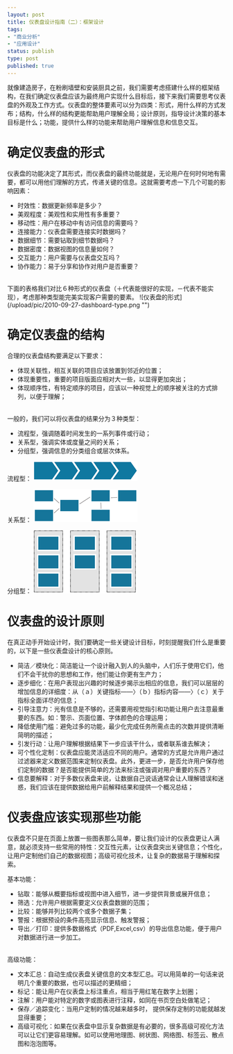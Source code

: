 ```yaml
--- 
layout: post
title: 仪表盘设计指南（二）：框架设计
tags: 
- "商业分析"
- "应用设计"
status: publish
type: post
published: true
---
```

就像建造房子，在粉刷墙壁和安装厨具之前，我们需要考虑搭建什么样的框架结构，在我们确定仪表盘应该为最终用户实现什么目标后，接下来我们需要思考仪表盘的外观及工作方式。仪表盘的整体要素可以分为四类：形式，用什么样的方式发布；结构，什么样的结构更能帮助用户理解全局；设计原则，指导设计决策的基本目标是什么；功能，提供什么样的功能来帮助用户理解信息和信息交互。

# 确定仪表盘的形式

仪表盘的功能决定了其形式，而仪表盘的最终功能就是，无论用户在何时何地有需要，都可以用他们理解的方式，传递关键的信息。这就需要考虑一下几个可能的影响因素：

+ 时效性：数据更新频率是多少？
+ 美观程度：美观性和实用性有多重要？
+ 移动性：用户在移动中有访问信息的需要吗？
+ 连接能力：仪表盘需要连接实时数据吗？
+ 数据细节：需要钻取到细节数据吗？
+ 数据密度：数据视图的信息量如何？
+ 交互能力：用户需要与仪表盘交互吗？
+ 协作能力：易于分享和协作对用户是否重要？

<br />
下面的表格我们对比６种形式的仪表盘（＋代表能很好的实现，－代表不能实现），考虑那种类型能完美实现客户需要的要素。
![仪表盘的形式](/upload/pic/2010-09-27-dashboard-type.png "")

# 确定仪表盘的结构

合理的仪表盘结构要满足以下要求：

+ 体现关联性，相互关联的项目应该放置到邻近的位置；
+ 体现重要性，重要的项目版面应相对大一些，以显得更加突出；
+ 体现顺序性，有特定顺序的项目，应该以一种视觉上的顺序被关注的方式排列，以便于理解；

<br />
一般的，我们可以将仪表盘的结果分为３种类型：

+ 流程型，强调随着时间发生的一系列事件或行动；
+ 关系型，强调实体或度量之间的关系；
+ 分组型，强调信息的分类组合或层次体系。

流程型：
![流程型](/upload/pic/2010-09-27-dashboard-struct1.png "")

关系型：
![关系型](/upload/pic/2010-09-27-dashboard-struct2.png "")

分组型：
![分组型](/upload/pic/2010-09-27-dashboard-struct3.png "")

# 仪表盘的设计原则

在真正动手开始设计时，我们要确定一些关键设计目标，时刻提醒我们什么是重要的，以下是一些仪表盘设计的核心原则。

+ 简洁／模块化：简洁能让一个设计融入到人的头脑中，人们乐于使用它们，他们不会干扰你的思想和工作，他们能让你更有生产力；
+ 逐步细化：在用户表现出兴趣的时候逐步揭示出相应的信息，我们可以层层的增加信息的详细度：从（ａ）关键指标——〉（ｂ）指标内容——〉（ｃ）关于指标全面详尽的信息；
+ 引导注意力：光有信息是不够的，还需要用视觉指引和功能让用户去注意最重要的东西。如：警示、页面位置、字体颜色的合理运用；
+ 降低使用门槛：避免过多的功能，最少化完成任务所需点击的次数并提供清晰简明的描述；
+ 引发行动：让用户理解根据结果下一步应该干什么，或者联系谁去解决；
+ 可个性化定制：仪表盘应能灵活适应不同的用户。通常的方式是允许用户通过过滤器来定义数据范围来定制仪表盘。此外，更进一步，是否允许用户保存他们定制的数据？是否能提供简单的方法来标注或强调对用户重要的东西？
+ 信息要解释：对于多数仪表盘来说，让数据自己说话通常会让人理解错误和迷惑，我们应该在提供数据给用户前解释结果和提供一个概况总结；

# 仪表盘应该实现那些功能

仪表盘不只是在页面上放置一些图表那么简单，要让我们设计的仪表盘更让人满意，就必须支持一些常用的特性：交互性元素，让仪表盘突出关键信息；个性化，让用户定制他们自己的数据视图；高级可视化技术，让复杂的数据易于理解和探索。

基本功能：

+ 钻取：能够从概要指标或视图中进入细节，进一步提供背景或展开信息；
+ 筛选：允许用户根据需要定义仪表盘数据的范围；
+ 比较：能够并列比较两个或多个数据子集；
+ 警报：根据预设的条件高亮显示信息、触发警报；
+ 导出／打印：提供多数据格式（PDF,Excel,csv）的导出信息功能，便于用户对数据进行进一步加工。

<br />
高级功能：

+ 文本汇总：自动生成仪表盘关键信息的文本型汇总。可以用简单的一句话来说明几个重要的数据，也可以描述的更精细；
+ 标记：能让用户在仪表盘上标注重点，相当于用红笔在数字上划圈；
+ 注解：用户能对特定的数字或图表进行注释，如同在书页空白处做笔记；
+ 保存／追踪变化：当用户定制的情况越来越多时， 提供保存定制的功能就越发显得重要；
+ 高级可视化：如果在仪表盘中显示复杂数据是有必要的，很多高级可视化方法可以让它们更容易理解。如可以使用地理图、树状图、网络图、标签云、散点图和泡泡图等。
